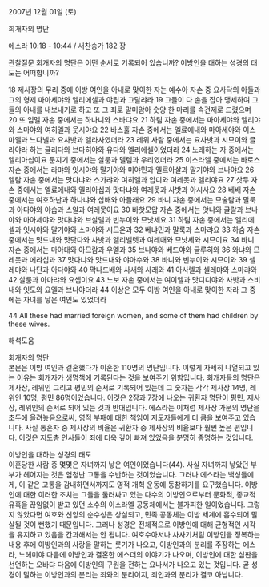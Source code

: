 2007년 12월 01일 (토)

회개자의 명단



에스라 10:18 - 10:44 / 새찬송가 182 장


관찰질문
회개자의 명단은 어떤 순서로 기록되어 있습니까?
이방인을 대하는 성경의 태도는 어떠합니까?  

18 제사장의 무리 중에 이방 여인을 아내로 맞이한 자는 예수아 자손 중 요사닥의 아들과 그의 형제 마아세야와 엘리에셀과 야립과 그달랴라 19 그들이 다 손을 잡아 맹세하여 그들의 아내를 내보내기로 하고 또 그 죄로 말미암아 숫양 한 마리를 속건제로 드렸으며 20 또 임멜 자손 중에서는 하나니와 스바댜요 21 하림 자손 중에서는 마아세야와 엘리야와 스마야와 여히엘과 웃시야요 22 바스훌 자손 중에서는 엘료에내와 마아세야와 이스마엘과 느다넬과 요사밧과 엘라사였더라 23 레위 사람 중에서는 요사밧과 시므이와 글라야라 하는 글리다와 브다히야와 유다와 엘리에셀이었더라 24 노래하는 자 중에서는 엘리아십이요 문지기 중에서는 살룸과 델렘과 우리였더라 25 이스라엘 중에서는 바로스 자손 중에서는 라먀와 잇시야와 말기야와 미야민과 엘르아살과 말기야와 브나야요 26 엘람 자손 중에서는 맛다냐와 스가랴와 여히엘과 압디와 여레못과 엘리야요 27 삿두 자손 중에서는 엘료에내와 엘리아십과 맛다냐와 여레못과 사밧과 아시사요 28 베배 자손 중에서는 여호하난과 하나냐와 삽배와 아들래요 29 바니 자손 중에서는 므술람과 말룩과 아다야와 야숩과 스알과 여레못이요 30 바핫모압 자손 중에서는 앗나와 글랄과 브나야와 마아세야와 맛다냐와 브살렐과 빈누이와 므낫세요 
31 하림 자손 중에서는 엘리에셀과 잇시야와 말기야와 스마야와 시므온과 32 베냐민과 말룩과 스마랴요 33 하숨 자손 중에서는 맛드내와 맛닷다와 사밧과 엘리벨렛과 여레매와 므낫세와 시므이요 34 바니 자손 중에서는 마아대와 아므람과 우엘과 35 브나야와 베드야와 글루히와 
36 와냐와 므레못과 에랴십과 37 맛다냐와 맛드내와 야아수와  38 바니와 빈누이와 시므이와 39 셀레먀와 나단과 아다야와 40 막나드배와 사새와 사래와 41 아사렐과 셀레먀와 스마랴와 42 살룸과 아마랴와 요셉이요 43 느보 자손 중에서는 여이엘과 맛디디야와 사밧과 스비내와 잇도와 요엘과 브나야더라 44 이상은 모두 이방 여인을 아내로 맞이한 자라 그 중에는 자녀를 낳은 여인도 있었더라 

44 All these had married foreign women, and some of them had children by these wives.

해석도움





회개자의 명단  
본문은 이방 여인과 결혼했다가 이혼한 110명의 명단입니다. 이렇게 자세히 나열되고 있는 이유는 회개자가 생명책에 기록된다는 것을 보여주기 위함입니다. 회개자들의 명단은 제사장, 레위인 그리고 평민의 순서로 기록되어 있는데 그 숫자는 각각 제사장 14명, 레위인 10명, 평민 86명이었습니다. 이것은 2장과 7장에 나오는 귀환자 명단이 평민, 제사장, 레위인의 순서로 되어 있는 것과 반대입니다. 에스라는 이처럼 제사장 가문의 명단을 초두에 올려놓음으로써, 영적 부패에 대한 책임이 지도자들에게 더 큼을 보여주고 있습니다. 사실 통혼자 중 제사장의 비율은 귀환자 중 제사장의 비율보다 훨씬 높은 편입니다. 이것은 지도층 인사들이 죄에 더욱 깊이 빠져 있었음을 분명히 증명하는 것입니다. 

이방인을 대하는 성경의 태도  
이혼당한 사람 중 몇몇은 자녀까지 낳은 여인이었습니다(44). 사실 자녀까지 낳았던 부부가 헤어지는 것은 엄청난 고통을 수반하는 것이었습니다. 그러나 에스라는 백성들에게, 이 같은 고통을 감내하면서까지도 영적 개혁 운동에 동참하기를 요구했습니다. 이방인에 대한 이러한 조치는 그들을 둘러싸고 있는 다수의 이방인으로부터 문화적, 종교적 유혹을 끊임없이 받고 있던 소수의 이스라엘 공동체에서는 불가피한 일이었습니다. 그렇지 않았다면 여호와 신앙의 순수성은 상실되고, 민족 공동체는 이방 세계에 흡수되어 말살될 것이 뻔했기 때문입니다. 그러나 성경은 전체적으로 이방인에 대해 균형적인 시각을 유지하고 있음을 간과해서는 안 됩니다. 여호수아서나 사사기처럼 이방인을 정복하는 내용 후에 이방인과의 사랑을 말하는 룻기가 나오고, 이방인과의 분리를 주장하는 에스라, 느헤미야 다음에 이방인과 결혼한 에스더의 이야기가 나오며, 이방인에 대한 심판을 선언하는 오바댜 다음에 이방인의 구원을 전하는 요나서가 나오고 있는 것입니다. 곧 성경이 말하는 이방인과의 분리는 죄와의 분리이지, 죄인과의 분리가 결코 아닙니다.